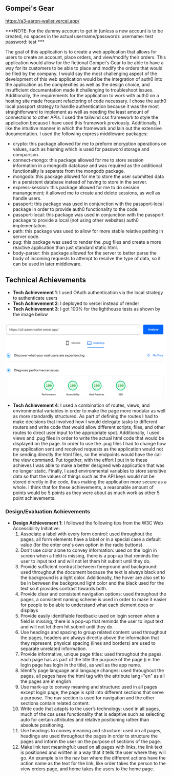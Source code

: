 ## Gompei's Gear

https://a3-aaron-waller.vercel.app/

***NOTE: For the dummy account to get in (unless a new account is to be created, no spaces in the actual username/password):
username: test
password: test ***

The goal of this application is to create a web application that allows for users to create an account, place orders, and view/modify their orders. This application would allow for the fictional Gompei's Gear to be able to have a way for its customers to be able to place and modify the orders that would be filed by the company. I would say the most challenging aspect
of the development of this web application would be the integration of auth0 into the application as the complexities as well as the design choice, and insufficient documentation made it challenging to troubleshoot issues. Additionally, the requirements for the application to work with auth0 on a hosting site made frequent refactoring of code necessary. I chose the auth0 local passport strategy to handle authentication because it was the most straightforward to implement as well as needing the least amount of connections to other APIs. I used the tailwind css framework to style the application because I have used this framework previously. Additionally, I like the intuitive manner in which the framework and lain out the extensive documentation. I used the following express middleware packages:

- crypto: this package allowed for me to preform encryption operations on values, such as hashing which is used for password storage and comparison.
- connect-mongo: this package allowed for me to store session information in a mongodb database and was required as the additional functionality is separate from the mongodb package.
- mongodb: this package allowed for me to store the user submitted data in a persistent database instead of having to store in the server.
- express-session: this package allowed for me to do session manangement; it allowed me to create and delete sessions, as well as handle users.
- passport: this package was used in conjunction with the passport-local package in order to provide auth0 functionality to the code.
- passport-local: this package was used in conjunction with the passport package to provide a local (not using other websites) auth0 implementation.
- path: this package was used to allow for more stable relative pathing in server code.
- pug: this package was used to render the .pug files and create a more reactive application than just standard static html.
- body-parser: this package allowed for the server to better parse the body of incoming requests to attempt to resolve the type of data, so it can be used in later middleware.

## Technical Achievements
- **Tech Achievement 1**: I used OAuth authentication via the local strategy to authenticate users
- **Tech Achievement 2**: I deployed to vercel instead of render
- **Tech Achievement 3**: I got 100% for the lighthouse tests as shown by the image below

![Image of the run](./forGrader/Screenshot%202025-09-16%20174455.png)

- **Tech Achievement 4**: I used a combination of routes, views, and environmental variables in order to make the page more modular as well as more standardly structured. As part of defining the routes I had to make decisions that involved how I would delegate tasks to different routers and write code that would allow different scripts, files, and other routes to direct user input to the appropriate spot. Additionally, I used views and .pug files in order to write the actual html code that would be displayed on the page. In order to use the .pug files I had to change how my application sent and received requests as the application would not be sending directly the html files, so the endpoints would have the call the view command. Put together, with the effort I put in to these achieves I was able to make a better designed web application that was no longer static. Finally, I used environmental variables to store sensitive data so that the values of things such as the API keys would not be stored directly in the code, thus making the application more secure as a whole. I think that for these achievements, a reasonable amount of points would be 5 points as they were about as much work as other 5 point achievements.

### Design/Evaluation Achievements
- **Design Achievement 1**: I followed the following tips from the W3C Web Accessibility Initiative:
  1. Associate a label with every form control: used throughout the pages, all form elements have a label or in a special case a default value (for the enter one's own option in the radio buttons).
  2. Don't use color alone to convey information: used on the login in screen when a field is missing, there is a pop-up that reminds the user to input text and will not let them hit submit until they do.
  3. Provide sufficient contrast between foreground and background: used throughout the document because the text is always black and the background is a light color. Additionally, the hover are also set to be in between the background light color and the black used for the text so it provides contrast towards both.
  4. Provide clear and consistent navigation options: used throughout the pages, a consistent naming scheme is used in order to make it easier for people to be able to understand what each element does or displays
  5. Provide easily identifiable feedback: used on login screen when a field is missing, there is a pop-up that reminds the user to input text and will not let them hit submit until they do.
  6. Use headings and spacing to group related content: used throughout the pages, headers are always directly above the information that they represent, physical spacing (lines and borders) are used to separate unrelated information.
  7. Provide informative, unique page titles: used throughout the pages, each page has as part of the title the purpose of the page (i.e. the login page has login in the title), as well as the app name.
  8. Identify page language and language changes: used throughout the pages, all pages have the html tag with the attribute lang="en" as all the pages are in english
  9. Use mark-up to convey meaning and structure: used in all pages except login page, the page is split into different sections that serve a purpose. The nav section is used for navigation and the other sections contain related content.
  10. Write code that adapts to the user’s technology: used in all pages, much of the css uses functionality that is adaptive such as selecting auto for certain attributes and relative positioning rather than absolute positioning.
  11. Use headings to convey meaning and structure: used on all pages, headings are used throughout the pages in order to structure the pages and inform the user on the purpose of sections of the page.
  12. Make link text meaningful: used on all pages with links, the link text is positioned and written in a way that it tells the user where they will go. An example is in the nav bar where the different actions have the action name as the text for the link, like order takes the person to the view orders page, and home takes the users to the home page.




